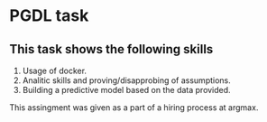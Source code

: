 # PGDL task

## This task shows the following skills
  1. Usage of docker.
  2. Analitic skills and proving/disapprobing of assumptions.
  3. Building a predictive model based on the data provided.


This assingment was given as a part of a hiring process at argmax.

